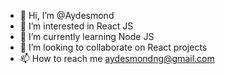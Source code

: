 - 👋 Hi, I’m @Aydesmond
- 👀 I’m interested in React JS
- 🌱 I’m currently learning Node JS
- 💞️ I’m looking to collaborate on React projects
- 📫 How to reach me aydesmondng@gmail.com

<!---
Aydesmond/Aydesmond is a ✨ special ✨ repository because its `README.md` (this file) appears on your GitHub profile.
You can click the Preview link to take a look at your changes.
--->

